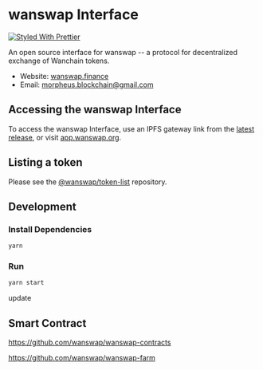 # wanswap Interface

[![Styled With Prettier](https://img.shields.io/badge/code_style-prettier-ff69b4.svg)](https://prettier.io/)

An open source interface for wanswap -- a protocol for decentralized exchange of Wanchain tokens.

- Website: [wanswap.finance](https://wanswap.finance/)
- Email: [morpheus.blockchain@gmail.com](mailto:morpheus.blockchain@gmail.com)

## Accessing the wanswap Interface

To access the wanswap Interface, use an IPFS gateway link from the
[latest release](https://github.com/wanswap/wanswap-interface/releases/latest), 
or visit [app.wanswap.org](https://wanswap.finance).

## Listing a token

Please see the
[@wanswap/token-list](https://dd90001.github.io/VDS1/wanswap.tokenlist.json) 
repository.

## Development

### Install Dependencies

```bash
yarn
```

### Run

```bash
yarn start
```

update

## Smart Contract

https://github.com/wanswap/wanswap-contracts

https://github.com/wanswap/wanswap-farm




